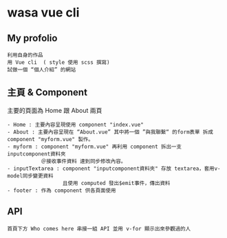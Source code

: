 wasa vue cli
==========================

## My profolio

```
利用自身的作品
用 Vue cli  ( style 使用 scss 撰寫)
試做一個 “個人介紹” 的網站
```



## 主頁 & Component

主要的頁面為 Home 跟 About 兩頁
```
- Home : 主要內容呈現使用 component "index.vue"
- About : 主要內容呈現在 “About.vue” 其中將一個 ”與我聯繫“ 的form表單 拆成 component "myform.vue" 製作。
- myform : component "myform.vue" 再利用 component 拆出一支 inputcomponent資料夾 
           ＠接收事件資料 達到同步修改內容。
- inputTextarea : component "inputcomponent資料夾" 存放 textarea，套用v-model同步變更資料 
                  且使用 computed 發出$emit事件，傳出資料
- footer : 作為 component 供各頁面使用
```



## API

```
首頁下方 Who comes here 串接一組 API 並用 v-for 顯示出來參觀過的人
```
